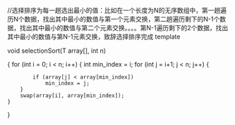 //选择排序为每一趟选出最小的值：比如在一个长度为N的无序数组中，第一趟遍历N个数据，找出其中最小的数值与第一个元素交换，第二趟遍历剩下的N-1个数据，找出其中最小的数值与第二个元素交换。。。。第N-1遍历剩下的2个数据，找出其中最小的数值与第N-1元素交换，致辞选择排序完成
template<typename T>

void selectionSort(T array[], int n)

{
	for (int i = 0; i < n; i++)
	{
		int min_index = i;
		for (int j = i+1; j < n; j++)
		{
			
			if (array[j] < array[min_index])
				min_index = j;
		}
		swap(array[i], array[min_index]);
	}
}


